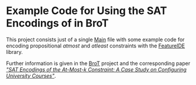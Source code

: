 # Example Code for Using the SAT Encodings of in BroT

This project consists just of a single [Main][main] file with some example code for encoding propositional _atmost_ and _atleast_ constraints with the [FeatureIDE][fide] library.

Further information is given in the [BroT][brot] project and the corresponding paper [_"SAT Encodings of the At-Most-k Constraint: A Case Study on Configuring University Courses"_][paper].

[main]: src/de/uulm/brottest/Main.java
[brot]: https://github.com/SoftVarE-Group/BroT
[fide]: https://github.com/FeatureIDE/FeatureIDE
[paper]: https://link.springer.com/chapter/10.1007/978-3-030-30446-1_7
